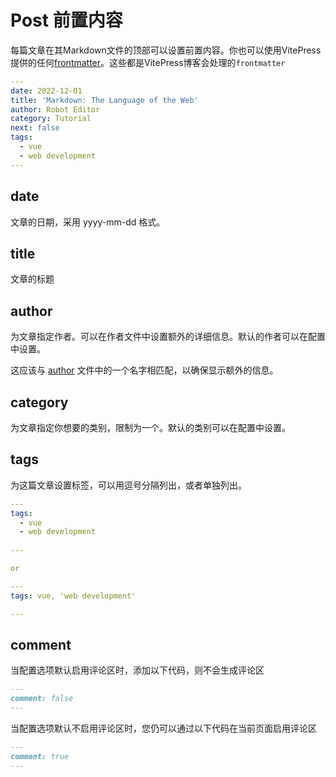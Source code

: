 # Post 前置内容

每篇文章在其Markdown文件的顶部可以设置前置内容。你也可以使用VitePress提供的任何[frontmatter](https://vitepress.dev/reference/frontmatter-config)。这些都是VitePress博客会处理的`frontmatter`

```yaml
---
date: 2022-12-01
title: 'Markdown: The Language of the Web'
author: Robot Editor
category: Tutorial
next: false
tags:
  - vue
  - web development
---
```

## date

文章的日期，采用 yyyy-mm-dd 格式。

## title

文章的标题

## author
为文章指定作者。可以在作者文件中设置额外的详细信息。默认的作者可以在配置中设置。

这应该与 [author](./frontmatter-author) 文件中的一个名字相匹配，以确保显示额外的信息。


## category
为文章指定你想要的类别，限制为一个。默认的类别可以在配置中设置。

## tags

为这篇文章设置标签，可以用逗号分隔列出，或者单独列出。


```yaml
---
tags:
  - vue
  - web development
    
---

or

---
tags: vue, 'web development'

---

```


## comment

当配置选项默认启用评论区时，添加以下代码，则不会生成评论区

```md
---
comment: false
---
```

当配置选项默认不启用评论区时，您仍可以通过以下代码在当前页面启用评论区

```md
---
comment: true
---
```
